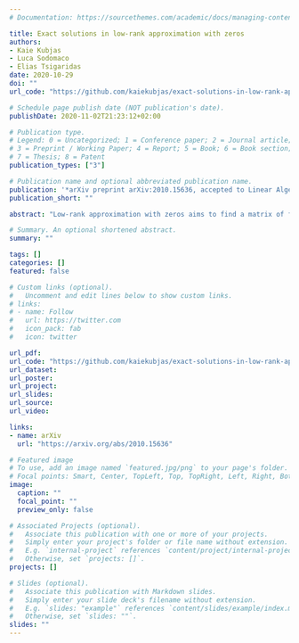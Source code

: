 ```yaml
---
# Documentation: https://sourcethemes.com/academic/docs/managing-content/

title: Exact solutions in low-rank approximation with zeros
authors: 
- Kaie Kubjas
- Luca Sodomaco 
- Elias Tsigaridas
date: 2020-10-29
doi: ""
url_code: "https://github.com/kaiekubjas/exact-solutions-in-low-rank-approximation-with-zeros"

# Schedule page publish date (NOT publication's date).
publishDate: 2020-11-02T21:23:12+02:00

# Publication type.
# Legend: 0 = Uncategorized; 1 = Conference paper; 2 = Journal article;
# 3 = Preprint / Working Paper; 4 = Report; 5 = Book; 6 = Book section;
# 7 = Thesis; 8 = Patent
publication_types: ["3"]

# Publication name and optional abbreviated publication name.
publication: '*arXiv preprint arXiv:2010.15636, accepted to Linear Algebra and its Applications*'
publication_short: ""

abstract: "Low-rank approximation with zeros aims to find a matrix of fixed rank and with a fixed zero pattern that minimizes the Euclidean distance to a given data matrix. We study the critical points of this optimization problem using algebraic tools. In particular, we describe special linear, affine and determinantal relations satisfied by the critical points. We also investigate the number of critical points and how the number is related to the complexity of nonnegative matrix factorization problem."

# Summary. An optional shortened abstract.
summary: ""

tags: []
categories: []
featured: false

# Custom links (optional).
#   Uncomment and edit lines below to show custom links.
# links:
# - name: Follow
#   url: https://twitter.com
#   icon_pack: fab
#   icon: twitter

url_pdf: 
url_code: "https://github.com/kaiekubjas/exact-solutions-in-low-rank-approximation-with-zeros"
url_dataset:
url_poster:
url_project:
url_slides:
url_source:
url_video:

links:
- name: arXiv
  url: "https://arxiv.org/abs/2010.15636"

# Featured image
# To use, add an image named `featured.jpg/png` to your page's folder. 
# Focal points: Smart, Center, TopLeft, Top, TopRight, Left, Right, BottomLeft, Bottom, BottomRight.
image:
  caption: ""
  focal_point: ""
  preview_only: false

# Associated Projects (optional).
#   Associate this publication with one or more of your projects.
#   Simply enter your project's folder or file name without extension.
#   E.g. `internal-project` references `content/project/internal-project/index.md`.
#   Otherwise, set `projects: []`.
projects: []

# Slides (optional).
#   Associate this publication with Markdown slides.
#   Simply enter your slide deck's filename without extension.
#   E.g. `slides: "example"` references `content/slides/example/index.md`.
#   Otherwise, set `slides: ""`.
slides: ""
---
```

